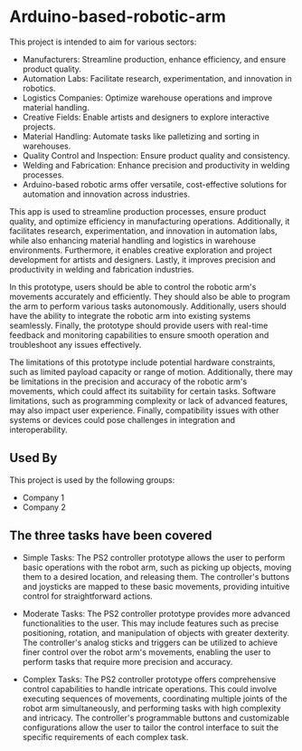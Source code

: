 # Arduino-based-robotic-arm

This project is intended to aim for various sectors:
+ Manufacturers: Streamline production, enhance efficiency, and ensure product quality.
+ Automation Labs: Facilitate research, experimentation, and innovation in robotics.
+ Logistics Companies: Optimize warehouse operations and improve material handling.
+ Creative Fields: Enable artists and designers to explore interactive projects.
+ Material Handling: Automate tasks like palletizing and sorting in warehouses.
+ Quality Control and Inspection: Ensure product quality and consistency.
+ Welding and Fabrication: Enhance precision and productivity in welding processes.
+ Arduino-based robotic arms offer versatile, cost-effective solutions for automation and innovation across industries.

This app is used to streamline production processes, ensure product quality, and optimize efficiency in manufacturing operations. Additionally, it facilitates research, experimentation, and innovation in automation labs, while also enhancing material handling and logistics in warehouse environments. Furthermore, it enables creative exploration and project development for artists and designers. Lastly, it improves precision and productivity in welding and fabrication industries.

In this prototype, users should be able to control the robotic arm's movements accurately and efficiently. They should also be able to program the arm to perform various tasks autonomously. Additionally, users should have the ability to integrate the robotic arm into existing systems seamlessly. Finally, the prototype should provide users with real-time feedback and monitoring capabilities to ensure smooth operation and troubleshoot any issues effectively.

The limitations of this prototype include potential hardware constraints, such as limited payload capacity or range of motion. Additionally, there may be limitations in the precision and accuracy of the robotic arm's movements, which could affect its suitability for certain tasks. Software limitations, such as programming complexity or lack of advanced features, may also impact user experience. Finally, compatibility issues with other systems or devices could pose challenges in integration and interoperability.

## Used By

This project is used by the following groups:

- Company 1
- Company 2


## The three tasks have been covered

- Simple Tasks: The PS2 controller prototype allows the user to perform basic operations with the robot arm, such as picking up objects, moving them to a desired location, and releasing them. The controller's buttons and joysticks are mapped to these basic movements, providing intuitive control for straightforward actions.

- Moderate Tasks: The PS2 controller prototype provides more advanced functionalities to the user. This may include features such as precise positioning, rotation, and manipulation of objects with greater dexterity. The controller's analog sticks and triggers can be utilized to achieve finer control over the robot arm's movements, enabling the user to perform tasks that require more precision and accuracy.

- Complex Tasks: The PS2 controller prototype offers comprehensive control capabilities to handle intricate operations. This could involve executing sequences of movements, coordinating multiple joints of the robot arm simultaneously, and performing tasks with high complexity and intricacy. The controller's programmable buttons and customizable configurations allow the user to tailor the control interface to suit the specific requirements of each complex task.
